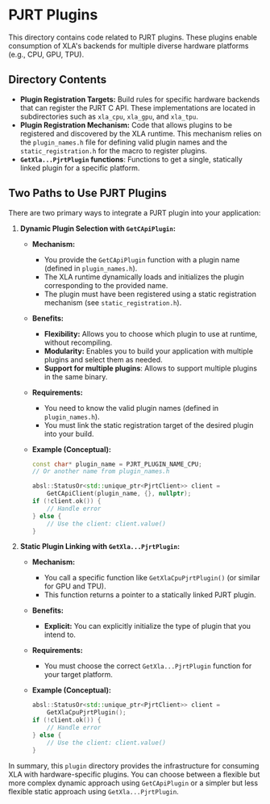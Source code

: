 # PJRT Plugins

This directory contains code related to PJRT plugins. These plugins enable
consumption of XLA's backends for multiple diverse hardware platforms (e.g.,
CPU, GPU, TPU).

## Directory Contents

*   **Plugin Registration Targets:** Build rules for specific hardware backends
    that can register the PJRT C API. These implementations are located in
    subdirectories such as `xla_cpu`, `xla_gpu`, and `xla_tpu`.
*   **Plugin Registration Mechanism:** Code that allows plugins to be registered
    and discovered by the XLA runtime. This mechanism relies on the
    `plugin_names.h` file for defining valid plugin names and the
    `static_registration.h` for the macro to register plugins.
*   **`GetXla...PjrtPlugin` functions**: Functions to get a single, statically
    linked plugin for a specific platform.

## Two Paths to Use PJRT Plugins

There are two primary ways to integrate a PJRT plugin into your application:

1.  **Dynamic Plugin Selection with `GetCApiPlugin`:**

    *   **Mechanism:**
        *   You provide the `GetCApiPlugin` function with a plugin name (defined
            in `plugin_names.h`).
        *   The XLA runtime dynamically loads and initializes the plugin
            corresponding to the provided name.
        *   The plugin must have been registered using a static registration
            mechanism (see `static_registration.h`).
    *   **Benefits:**
        *   **Flexibility:** Allows you to choose which plugin to use at
            runtime, without recompiling.
        *   **Modularity:** Enables you to build your application with multiple
            plugins and select them as needed.
        *   **Support for multiple plugins**: Allows to support multiple plugins
            in the same binary.
    *   **Requirements:**
        *   You need to know the valid plugin names (defined in
            `plugin_names.h`).
        *   You must link the static registration target of the desired plugin
            into your build.
    *   **Example (Conceptual):**

        ```c++
        const char* plugin_name = PJRT_PLUGIN_NAME_CPU;
        // Or another name from plugin_names.h

        absl::StatusOr<std::unique_ptr<PjrtClient>> client =
            GetCApiClient(plugin_name, {}, nullptr);
        if (!client.ok()) {
            // Handle error
        } else {
            // Use the client: client.value()
        }
        ```

2.  **Static Plugin Linking with `GetXla...PjrtPlugin`:**

    *   **Mechanism:**
        *   You call a specific function like `GetXlaCpuPjrtPlugin()` (or
            similar for GPU and TPU).
        *   This function returns a pointer to a statically linked PJRT plugin.
    *   **Benefits:**
        * **Explicit:** You can explicitly initialize the type of plugin that
            you intend to.
    *   **Requirements:**
        *   You must choose the correct `GetXla...PjrtPlugin` function for your
            target platform.
    *   **Example (Conceptual):**

        ```c++
        absl::StatusOr<std::unique_ptr<PjrtClient>> client =
            GetXlaCpuPjrtPlugin();
        if (!client.ok()) {
            // Handle error
        } else {
            // Use the client: client.value()
        }
        ```

In summary, this `plugin` directory provides the infrastructure for consuming
XLA with hardware-specific plugins. You can choose between a flexible but more
complex dynamic approach using `GetCApiPlugin` or a simpler but less flexible
static approach using `GetXla...PjrtPlugin`.
